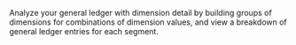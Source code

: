 Analyze your general ledger with dimension detail by building groups of dimensions for combinations of dimension values, and view a breakdown of general ledger entries for each segment.